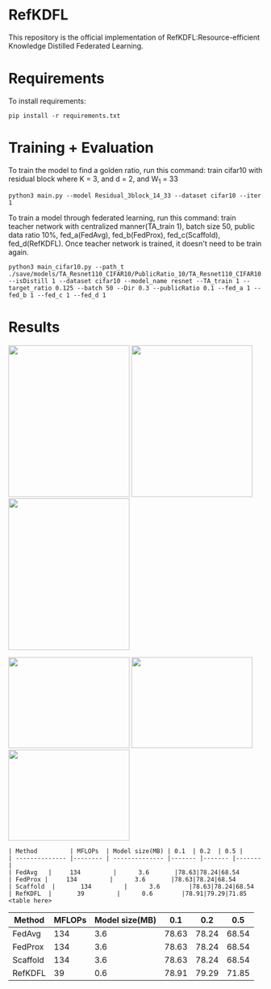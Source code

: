 # RefKDFL
This repository is the official implementation of RefKDFL:Resource-efficient Knowledge Distilled Federated Learning.

# Requirements
To install requirements:

```setup
pip install -r requirements.txt
```

# Training + Evaluation

To train the model to find a golden ratio, run this command: train cifar10 with residual block where K = 3, and d = 2, and W<sub>1</sub> = 33
```train model
python3 main.py --model Residual_3block_14_33 --dataset cifar10 --iter 1
```

To train a model through federated learning, run this command: train teacher network with centralized manner(TA_train 1), batch size 50, public data ratio 10%, fed_a(FedAvg), fed_b(FedProx), fed_c(Scaffold), fed_d(RefKDFL). Once teacher network is trained, it doesn't need to be train again.
```train FL
python3 main_cifar10.py --path_t ./save/models/TA_Resnet110_CIFAR10/PublicRatio_10/TA_Resnet110_CIFAR10.pth --isDistill 1 --dataset cifar10 --model_name resnet --TA_train 1 --target_ratio 0.125 --batch 50 --Dir 0.3 --publicRatio 0.1 --fed_a 1 --fed_b 1 --fed_c 1 --fed_d 1
```

# Results
<p float="left">
<img src="https://user-images.githubusercontent.com/91996704/236240591-65b5f062-796b-4261-878a-0e28ff89d714.PNG" width="240" height="300">
<img src="https://user-images.githubusercontent.com/91996704/236240614-d84af1d3-931f-4d9b-99fe-5219be0e4655.PNG" width="240" height="300">
<img src="https://user-images.githubusercontent.com/91996704/236240486-75d63bc3-941c-495a-b5c5-bbb7fa4e4941.PNG" width="240" height="300">
</p>

<p float="left">
<img src="https://user-images.githubusercontent.com/91996704/236241012-ff19a62b-44dd-4220-951c-2a489c22c3d8.PNG" width="240" height="180">
<img src="https://user-images.githubusercontent.com/91996704/236241056-e0cd8a20-0bfd-43b4-b3b0-8e6620cca393.PNG" width="240" height="180">
<img src="https://user-images.githubusercontent.com/91996704/236241092-d887c037-946f-4240-954b-282acf83241b.PNG" width="240" height="180">
</p>

```{table} my caption
| Method         | MFLOPs  | Model size(MB) | 0.1  | 0.2  | 0.5 | 
| -------------- |-------- | -------------- |------- |------- |------- |
| FedAvg   |     134         |      3.6       |78.63|78.24|68.54
| FedProx |     134         |      3.6       |78.63|78.24|68.54
| Scaffold  |       134         |      3.6        |78.63|78.24|68.54
| RefKDFL  |       39         |      0.6        |78.91|79.29|71.85
<table here>
```

| Method         | MFLOPs  | Model size(MB) | 0.1  | 0.2  | 0.5 | 
| -------------- |-------- | -------------- |------- |------- |------- |
| FedAvg   |     134         |      3.6       |78.63|78.24|68.54
| FedProx |     134         |      3.6       |78.63|78.24|68.54
| Scaffold  |       134         |      3.6        |78.63|78.24|68.54
| RefKDFL  |       39         |      0.6        |78.91|79.29|71.85



